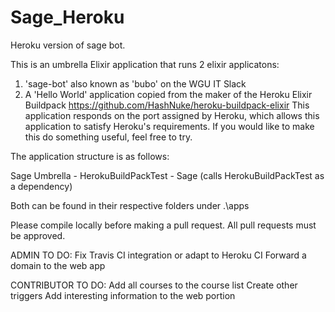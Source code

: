 # Sage_Heroku
Heroku version of sage bot.

This is an umbrella Elixir application that runs 2 elixir applicatons: 
  1. 'sage-bot' also known as 'bubo' on the WGU IT Slack
  2. A 'Hello World' application copied from the maker of the Heroku Elixir Buildpack https://github.com/HashNuke/heroku-buildpack-elixir       This application responds on the port assigned by Heroku, which allows this application to satisfy Heroku's requirements. If you           would like to make this do something useful, feel free to try.
  

The application structure is as follows:
  
  Sage Umbrella
    - HerokuBuildPackTest
    - Sage (calls HerokuBuildPackTest as a dependency)
    
Both can be found in their respective folders under .\apps

Please compile locally before making a pull request. All pull requests must be approved.

ADMIN TO DO:
  Fix Travis CI integration or adapt to Heroku CI
  Forward a domain to the web app
  
CONTRIBUTOR TO DO:
  Add all courses to the course list
  Create other triggers
  Add interesting information to the web portion
